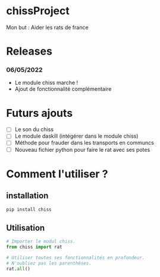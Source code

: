 # chissProject

Mon but : Aider les rats de france

# Releases
### 06/05/2022
- Le module chiss marche !
- Ajout de fonctionnalité complémentaire


# Futurs ajouts
- [ ] Le son du chiss
- [ ] Le module daskill (intégérer dans le module chiss)
- [ ] Méthode pour frauder dans les transports en communcs
- [ ] Nouveau fichier python pour faire le rat avec ses potes

# Comment l'utiliser ?
## installation
````python
pip install chiss
````
## Utilisation
````python
# Importer le modul chiss.
from chiss import rat

# Utiliser toutes ses fonctionnalités en profondeur.
# N'oubliez pas les parenthèses.
rat.all()
````
